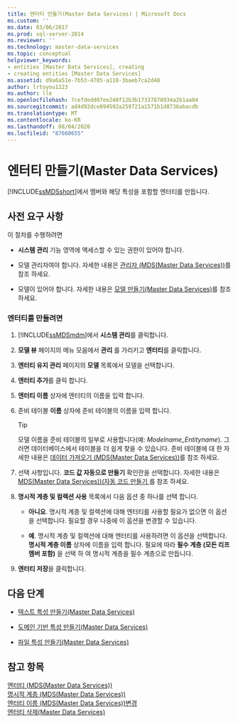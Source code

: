 ```yaml
---
title: 엔터티 만들기(Master Data Services) | Microsoft Docs
ms.custom: ''
ms.date: 03/06/2017
ms.prod: sql-server-2014
ms.reviewer: ''
ms.technology: master-data-services
ms.topic: conceptual
helpviewer_keywords:
- entities [Master Data Services], creating
- creating entities [Master Data Services]
ms.assetid: d9a6a51e-7b53-4785-a118-3baeb7ca2d48
author: lrtoyou1223
ms.author: lle
ms.openlocfilehash: 7cefdedd07ee248f12b3b17337878934a2b1aa84
ms.sourcegitcommit: ad4d92dce894592a259721a1571b1d8736abacdb
ms.translationtype: MT
ms.contentlocale: ko-KR
ms.lasthandoff: 08/04/2020
ms.locfileid: "87660655"
---
```

# <a name="create-an-entity-master-data-services"></a>엔터티 만들기(Master Data Services)
  [!INCLUDE[ssMDSshort](../includes/ssmdsshort-md.md)]에서 멤버와 해당 특성을 포함할 엔터티를 만듭니다.  
  
## <a name="prerequisites"></a>사전 요구 사항  
 이 절차를 수행하려면  
  
-   **시스템 관리** 기능 영역에 액세스할 수 있는 권한이 있어야 합니다.  
  
-   모델 관리자여야 합니다. 자세한 내용은 [관리자 &#40;MDS(Master Data Services)&#41;](administrators-master-data-services.md)를 참조 하세요.  
  
-   모델이 있어야 합니다. 자세한 내용은 [모델 만들기&#40;Master Data Services&#41;](../../2014/master-data-services/create-a-model-master-data-services.md)를 참조하세요.  
  
### <a name="to-create-an-entity"></a>엔터티를 만들려면  
  
1.  [!INCLUDE[ssMDSmdm](../includes/ssmdsmdm-md.md)]에서 **시스템 관리**를 클릭합니다.  
  
2.  **모델 뷰** 페이지의 메뉴 모음에서 **관리** 를 가리키고 **엔터티**를 클릭합니다.  
  
3.  **엔터티 유지 관리** 페이지의 **모델** 목록에서 모델을 선택합니다.  
  
4.  **엔터티 추가**를 클릭 합니다.  
  
5.  **엔터티 이름** 상자에 엔터티의 이름을 입력 합니다.  
  
6.  준비 테이블 **이름** 상자에 준비 테이블의 이름을 입력 합니다.  
  
    > [!TIP]  
    >  모델 이름을 준비 테이블의 일부로 사용합니다(예: *Modelname_Entityname*). 그러면 데이터베이스에서 테이블을 더 쉽게 찾을 수 있습니다. 준비 테이블에 대 한 자세한 내용은 [데이터 가져오기 &#40;MDS(Master Data Services)&#41;](overview-importing-data-from-tables-master-data-services.md)를 참조 하세요.  
  
7.  선택 사항입니다. **코드 값 자동으로 만들기** 확인란을 선택합니다. 자세한 내용은 [MDS(Master Data Services)&#41;&#40;자동 코드 만들기 ](../../2014/master-data-services/automatic-code-creation-master-data-services.md)를 참조 하세요.  
  
8.  **명시적 계층 및 컬렉션 사용** 목록에서 다음 옵션 중 하나를 선택 합니다.  
  
    -   **아니요**. 명시적 계층 및 컬렉션에 대해 엔터티를 사용할 필요가 없으면 이 옵션을 선택합니다. 필요할 경우 나중에 이 옵션을 변경할 수 있습니다.  
  
    -   **예**. 명시적 계층 및 컬렉션에 대해 엔터티를 사용하려면 이 옵션을 선택합니다. **명시적 계층 이름** 상자에 이름을 입력 합니다. 필요에 따라 **필수 계층 (모든 리프 멤버 포함)** 을 선택 하 여 명시적 계층을 필수 계층으로 만듭니다.  
  
9. **엔터티 저장**을 클릭합니다.  
  
## <a name="next-steps"></a>다음 단계  
  
-   [텍스트 특성 만들기&#40;Master Data Services&#41;](../../2014/master-data-services/create-a-text-attribute-master-data-services.md)  
  
-   [도메인 기반 특성 만들기&#40;Master Data Services&#41;](../../2014/master-data-services/create-a-domain-based-attribute-master-data-services.md)  
  
-   [파일 특성 만들기&#40;Master Data Services&#41;](../../2014/master-data-services/create-a-file-attribute-master-data-services.md)  
  
## <a name="see-also"></a>참고 항목  
 [엔터티 &#40;MDS(Master Data Services)&#41;](../../2014/master-data-services/entities-master-data-services.md)   
 [명시적 계층 &#40;MDS(Master Data Services)&#41;](../../2014/master-data-services/explicit-hierarchies-master-data-services.md)   
 [엔터티 이름 &#40;MDS(Master Data Services)&#41;변경](edit-an-entity-master-data-services.md)   
 [엔터티 삭제&#40;Master Data Services&#41;](../../2014/master-data-services/delete-an-entity-master-data-services.md)  
  
  
